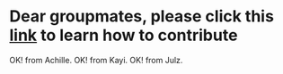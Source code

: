 # Dear groupmates, please click this [link](https://github.com/firstcontributions/first-contributions) to learn how to contribute

OK! from Achille.
OK! from Kayi.
OK! from Julz.